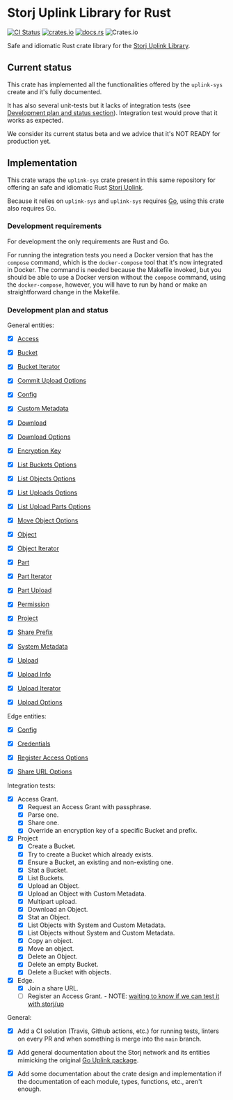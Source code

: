 # Storj Uplink Library for Rust

[![CI Status](https://img.shields.io/github/actions/workflow/status/storj-thirdparty/uplink-rust/uplink.yml?branch=main&style=for-the-badge)](https://github.com/storj-thirdparty/uplink-rust/actions/workflows/uplink.yml)
[![crates.io](https://img.shields.io/crates/v/uplink.svg?style=for-the-badge)](https://crates.io/crates/uplink)
[![docs.rs](https://img.shields.io/docsrs/uplink?style=for-the-badge)](https://docs.rs/uplink)
![Crates.io](https://img.shields.io/crates/d/uplink?style=for-the-badge)

Safe and idiomatic Rust crate library for the [Storj Uplink Library][storj-uplink].

## Current status

This crate has implemented all the functionalities offered by the `uplink-sys`
create and it's fully documented.

It has also several unit-tests but it lacks of integration tests (see
[Development plan and status section](#development-plan-and-status)).
Integration test would prove that it works as expected.

We consider its current status beta and we advice that  it's NOT READY for
production yet.

## Implementation

This crate wraps the `uplink-sys` crate present in this same repository for
offering an safe and idiomatic Rust [Storj Uplink][storj-uplink].

Because it relies on `uplink-sys` and `uplink-sys` requires [Go](https://golang.org),
using this crate also requires Go.

### Development requirements

For development the only requirements are Rust and Go.

For running the integration tests you need a Docker version that has the `compose`
command, which is the `docker-compose` tool that it's now integrated in Docker.
The command is needed because the Makefile invoked, but you should be able to
use a Docker version without the `compose` command,  using the `docker-compose`,
however, you will have to run by hand or make an straightforward change in the
Makefile.

### Development plan and status

General entities:

- [X] [Access](https://pkg.go.dev/storj.io/uplink#Access)
- [X] [Bucket](https://pkg.go.dev/storj.io/uplink#Bucket)
- [X] [Bucket Iterator](https://pkg.go.dev/storj.io/uplink#BucketIterator)
- [X] [Commit Upload Options](https://pkg.go.dev/storj.io/uplink#CommitUploadOptions)
- [X] [Config](https://pkg.go.dev/storj.io/uplink#Config)
- [X] [Custom Metadata](https://pkg.go.dev/storj.io/uplink#CustomMetadata)
- [X] [Download](https://pkg.go.dev/storj.io/uplink#Download)
- [X] [Download Options](https://pkg.go.dev/storj.io/uplink#DownloadOptions)
- [X] [Encryption Key](https://pkg.go.dev/storj.io/uplink#EncryptionKey)
- [X] [List Buckets Options](https://pkg.go.dev/storj.io/uplink#ListBucketsOptions)
- [X] [List Objects Options](https://pkg.go.dev/storj.io/uplink#ListObjectsOptions)
- [X] [List Uploads Options](https://pkg.go.dev/storj.io/uplink#ListUploadsOptions)
- [X] [List Upload Parts Options](https://pkg.go.dev/storj.io/uplink#ListUploadPartsOptions)
- [X] [Move Object Options](https://pkg.go.dev/storj.io/uplink#MoveObjectOptions)
- [X] [Object](https://pkg.go.dev/storj.io/uplink#Object)
- [X] [Object Iterator](https://pkg.go.dev/storj.io/uplink#ObjectIterator)
- [X] [Part](https://pkg.go.dev/storj.io/uplink#Part)
- [X] [Part Iterator](https://pkg.go.dev/storj.io/uplink#PartIterator)
- [X] [Part Upload](https://pkg.go.dev/storj.io/uplink#PartUpload)
- [X] [Permission](https://pkg.go.dev/storj.io/uplink#Permission)
- [X] [Project](https://pkg.go.dev/storj.io/uplink#Project)
- [X] [Share Prefix](https://pkg.go.dev/storj.io/uplink#SharePrefix)
- [X] [System Metadata](https://pkg.go.dev/storj.io/uplink#SystemMetadata)
- [X] [Upload](https://pkg.go.dev/storj.io/uplink#Upload)
- [X] [Upload Info](https://pkg.go.dev/storj.io/uplink#UploadInfo)
- [X] [Upload Iterator](https://pkg.go.dev/storj.io/uplink#UploadIterator)
- [X] [Upload Options](https://pkg.go.dev/storj.io/uplink#UploadOptions)


Edge entities:

- [X] [Config](https://pkg.go.dev/storj.io/uplink/edge#Config)
- [X] [Credentials](https://pkg.go.dev/storj.io/uplink/edge#Credentials)
- [X] [Register Access Options](https://pkg.go.dev/storj.io/uplink/edge#RegisterAccessOptions)
- [X] [Share URL Options](https://pkg.go.dev/storj.io/uplink/edge#ShareURLOptions)


Integration tests:

- [X] Access Grant.
  - [X] Request an Access Grant with passphrase.
  - [X] Parse one.
  - [X] Share one.
  - [X] Override an encryption key of a specific Bucket and prefix.
- [X] Project
  - [X] Create a Bucket.
  - [X] Try to create a Bucket which already exists.
  - [X] Ensure a Bucket, an existing and non-existing one.
  - [X] Stat a Bucket.
  - [X] List Buckets.
  - [X] Upload an Object.
  - [X] Upload an Object with Custom Metadata.
  - [X] Multipart upload.
  - [X] Download an Object.
  - [X] Stat an Object.
  - [X] List Objects with System and Custom Metadata.
  - [X] List Objects without System and Custom Metadata.
  - [X] Copy an object.
  - [X] Move an object.
  - [X] Delete an Object.
  - [X] Delete an empty Bucket.
  - [X] Delete a Bucket with objects.
- [X] Edge.
  - [X] Join a share URL.
  - [ ] Register an Access Grant. - NOTE: [waiting to know if we can test it with storj/up](https://github.com/storj/up/issues/59)

General:

- [X] Add a CI solution (Travis, Github actions, etc.) for running tests,
      linters on every PR and when something is merge into the `main` branch.
- [X] Add general documentation about the Storj network and its entities
      mimicking the original [Go Uplink package](https://pkg.go.dev/storj.io/uplink#section-documentation).
- [X] Add some documentation about the crate design and implementation if the
      documentation of each module, types, functions, etc., aren't enough.



[storj-uplink]: https://github.com/storj/uplink
